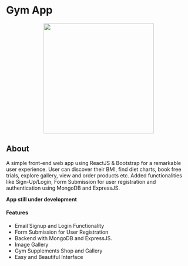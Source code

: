 # Gym App
<p align="center">
  <img width="300" height="300" src="https://github.com/BharatKhanawalia/GymApp/assets/48212928/197a3f35-cace-4ed8-88f6-8c70fb7427fb">
</p>

## About
A simple front-end web app using ReactJS & Bootstrap for a remarkable user experience. User can discover their BMI, find diet charts, book free trials, explore
gallery, view and order products etc.
Added functionalities like Sign-Up/Login, Form Submission for user registration and
authentication using MongoDB and ExpressJS.

**App still under development**

#### Features
- Email Signup and Login Functionality
- Form Submission for User Registration
- Backend with MongoDB and ExpressJS.
- Image Gallery
- Gym Supplements Shop and Gallery
- Easy and Beautiful Interface
